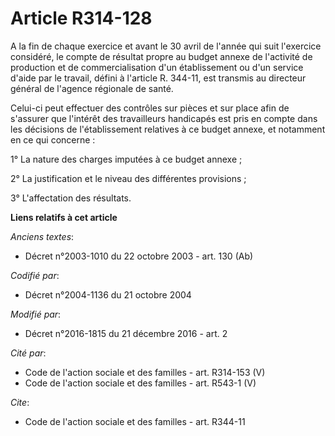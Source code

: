 # Article R314-128

A la fin de chaque exercice et avant le 30 avril de l'année qui suit l'exercice considéré, le compte de résultat propre au
budget annexe de l'activité de production et de commercialisation d'un établissement ou d'un service d'aide par le travail,
défini à l'article R. 344-11, est transmis au directeur     général de l'agence régionale de santé. 

Celui-ci peut effectuer des contrôles sur pièces et sur place afin de s'assurer que l'intérêt des travailleurs handicapés est
pris en compte dans les décisions de l'établissement relatives à ce budget annexe, et notamment en ce qui concerne : 

1° La nature des charges imputées à ce budget annexe ; 

2° La justification et le niveau des différentes provisions ; 

3° L'affectation des résultats.

**Liens relatifs à cet article**

_Anciens textes_:

  - Décret n°2003-1010 du 22 octobre 2003 - art. 130 (Ab)

_Codifié par_:

  - Décret n°2004-1136 du 21 octobre 2004

_Modifié par_:

  - Décret n°2016-1815 du 21 décembre 2016 - art. 2

_Cité par_:

  - Code de l'action sociale et des familles - art. R314-153 (V)
  - Code de l'action sociale et des familles - art. R543-1 (V)

_Cite_:

  - Code de l'action sociale et des familles - art. R344-11
